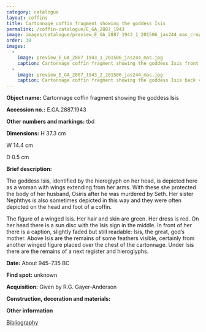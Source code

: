 ```yaml
---
category: catalogue
layout: coffins
title: Cartonnage coffin fragment showing the goddess Isis
permalink: /coffin-catalogue/E_GA_2887_1943
image: images/catalogue/preview_E_GA_2887_1943_1_201506_jas244_mas_crop.jpg
order: 30
images: 
  -
    image: preview_E_GA_2887_1943_1_201506_jas244_mas.jpg
    caption: Cartonnage coffin fragment showing the goddess Isis front view
  -
    image: preview_E_GA_2887_1943_2_201506_jas244_mas.jpg
    caption: Cartonnage coffin fragment showing the goddess Isis back view with markings   
---
```


**Object name:** 
Cartonnage coffin fragment showing the goddess Isis

**Accession no.:** 
E.GA.2887.1943

**Other numbers and markings:**
tbd

**Dimensions:** 
H 37.3 cm

W 14.4 cm

D 0.5 cm

**Brief description:** 

The goddess Isis, identified by the hieroglyph on her head, is depicted here as a woman with wings extending from her arms. With these she protected the body of her husband, Osiris after he was murdered by Seth. Her sister Nephthys is also sometimes depicted in this way and they were often depicted on the head and foot of a coffin. 


The figure of a winged Isis. Her hair and skin are green. Her dress is red. On her head there is a sun disc with the Isis sign in the middle. In front of her there is a caption, slightly faded but still readable: Isis, the great, god’s mother. Above Isis are the remains of some feathers visible, certainly from another winged figure placed over the chest of the cartonnage. Under Isis there are the remains of a next register and hieroglyphs.


**Date:**
About 945–735 BC

**Find spot:**
unknown

**Acquisition:**
Given by R.G. Gayer-Anderson

**Construction, decoration and materials:**


**Other information**

[Bibliography](/catalogue_extras/E_GA_2887_1943_bibliography)

